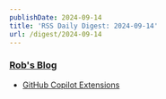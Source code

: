 ```yaml
---
publishDate: 2024-09-14
title: 'RSS Daily Digest: 2024-09-14'
url: /digest/2024-09-14
---
```


### [Rob's Blog](https://devopsjournal.io/)

  * [GitHub Copilot Extensions](https://devopsjournal.io/blog/2024/09/14/GitHub-Copilot-Extensions)
  
